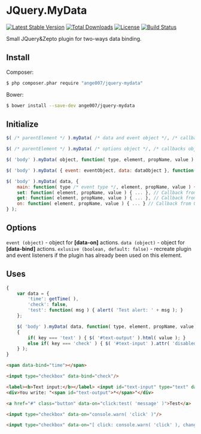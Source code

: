 # JQuery.MyData
[![Latest Stable Version](https://poser.pugx.org/ange007/jquery-mydata/v/stable)](https://packagist.org/packages/ange007/jquery-mydata)
[![Total Downloads](https://poser.pugx.org/ange007/jquery-mydata/downloads)](https://packagist.org/packages/ange007/jquery-mydata)
[![License](https://poser.pugx.org/ange007/jquery-mydata/license)](https://packagist.org/packages/ange007/jquery-mydata)
[![Build Status](https://travis-ci.org/ange007/JQuery.myData.svg?branch=master)](https://travis-ci.org/ange007/JQuery.myData)

Small JQuery&amp;Zepto plugin for two-ways data binding.

## Install
Composer:
```sh
$ php composer.phar require "ange007/jquery-mydata"
```
Bower:
```sh
$ bower install --save-dev ange007/jquery-mydata
```

## Initialize
```javascript
$( /* parentElement */ ).myData( /* data and event object */, /* callback from all actions */ );
```
```javascript
$( /* parentElement */ ).myData( /* options object */, /* callbacks object */ );
```
```javascript
$( 'body' ).myData( object, function( type, element, propName, value ) { ... } );
```
```javascript
$( 'body' ).myData( { event: eventObject, data: dataObject }, function( type, element, propName, value ) { ... } );
```
```javascript
$( 'body' ).myData( data, {
	main: function( type /* event type */, element, propName, value ) { ... }, // Main callback from all actions
	set: function( element, propName, value ) { ... }, // Callback from SET action
	get: function( element, propName, value ) { ... }, // Callback from GET action
	on: function( element, propName, value ) { ... } // Callback from ON action
} );
```

## Options
```event (object)``` - object for **[data-on]** actions.
```data (object)``` - object for **[data-bind]** actions.
```exlusive (boolean, default: false)``` - recreate plugin and event listeners if the plugin has already been used on this element.

## Uses
```javascript
{
	var data = { 
		'time': getTime( ),
		'check': false,
		'test': function( msg ) { alert( 'Test alert: ' + msg ); }
	};

	$( 'body' ).myData( data, function( type, element, propName, value )
	{
		if( key === 'text' ) { $( '#text-output' ).html( value ); }
		else if( key === 'check' ) { $( '#text-input' ).attr( 'disabled', !value ); }
	} );
}
```

```html
<span data-bind="time"></span>
```
```html
<input type="checkbox" data-bind="check"/>
```
```html
<label><b>Text input:</b></label> <input id="text-input" type="text" data-bind="text"/>
<div>You write: "<span id="text-output">*</span>"</div>
```
```html
<a href="#" class="button" data-on="click:test( 'message' )">Test</a>
```
```html
<input type="checkbox" data-on="console.warn( 'click' )"/>
```
```html
<input type="checkbox" data-on="[ click: console.warn( 'click' ), change: console.warn( 'change' ) ]"/>
```